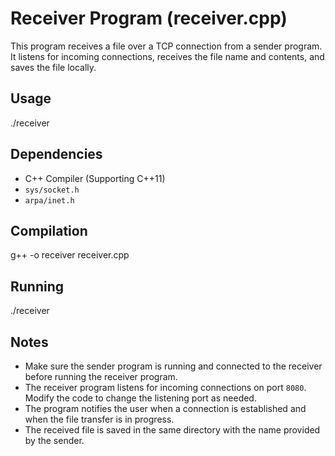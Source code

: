 # Receiver Program (receiver.cpp)

This program receives a file over a TCP connection from a sender program. It listens for incoming connections, receives the file name and contents, and saves the file locally.

## Usage
./receiver

## Dependencies

- C++ Compiler (Supporting C++11)
- `sys/socket.h`
- `arpa/inet.h`

## Compilation
g++ -o receiver receiver.cpp

## Running
./receiver

## Notes

- Make sure the sender program is running and connected to the receiver before running the receiver program.
- The receiver program listens for incoming connections on port `8080`. Modify the code to change the listening port as needed.
- The program notifies the user when a connection is established and when the file transfer is in progress.
- The received file is saved in the same directory with the name provided by the sender.
